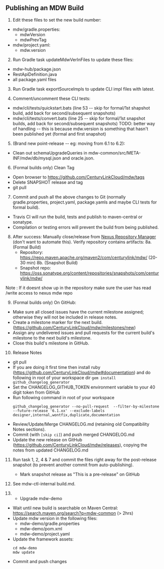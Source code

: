 ## Publishing an MDW Build

1. Edit these files to set the new build number:
  - mdw/gradle.properties:
    - mdwVersion
    - mdwPrevTag
  - mdw/project.yaml:
    - mdw.version

2. Run Gradle task updateMdwVerInFiles to update these files:
  - mdw-hub/package.json
  - RestApiDefinition.java
  - all package.yaml files
  
3. Run Gradle task exportSourceImpls to update CLI impl files with latest.

4. Comment/uncomment these CLI tests:
  - mdw/cli/tests/quickstart.bats (line 53 -- skip for formal/1st shapshot build, add back for second/subsequent snapshots)
  - mdw/cli/tests/convert.bats (line 25 -- skip for formal/1st snapshot builds, add back for second/subsequent snapshots)
    TODO: better way of handling -- this is because mdw.version is something that hasn't been published yet (formal and first snapshot)

5. (Brand new point-release -- eg: moving from 6.1 to 6.2):
  - Clean out schemaUpgradeQueries in mdw-common/src/META-INF/mdw/db/mysql.json and oracle.json.

6. (Formal builds only) Clean Tag
  - Open browser to https://github.com/CenturyLinkCloud/mdw/tags
  - Delete SNAPSHOT release and tag
  - git pull

7. Commit and push all the above changes to Git (normally gradle.properties, project.yaml, package.yamls and maybe CLI tests for formal build).
  - Travis CI will run the build, tests and publish to maven-central or sonatype.
  - Compilation or testing errors will prevent the build from being published.

8. After success:
  Manually close/release from [Nexus Repository Manager](https://oss.sonatype.org/#welcome) (don't want to automate this).
  Verify repository contains artifacts:
  8a. (Formal Build)
    - Repository: https://repo.maven.apache.org/maven2/com/centurylink/mdw/ (20-30 min)
  8b. (Snapshot Build)
    - Snapshot repo: https://oss.sonatype.org/content/repositories/snapshots/com/centurylink/mdw/

  Note : If it doesnt show up in the repository make sure the user has read /write access to nexus mdw repo

9. (Formal builds only) On GitHub:
  - Make sure all closed issues have the current milestone assigned; otherwise they will not be included in release notes.
  - Create a milestone marker for the next build. (https://github.com/CenturyLinkCloud/mdw/milestones/new)
  - Assign any undelivered issues and pull requests for the current build's milestone to the next build's milestone.
  - Close this build's milestone in GitHub.

10. Release Notes
  - git pull
  - If you are doing it first time then install ruby (https://github.com/CenturyLinkCloud/mdw#documentation) and do following in root of your workspace dir
    `gem install github_changelog_generator`
  - Set the CHANGELOG_GITHUB_TOKEN environment variable to your 40 digit token from GitHub
  - Run following command in root of your workspace
    ```
    github_changelog_generator --no-pull-request  --filter-by-milestone --future-release '6.1.xx' --exclude-labels designer,internal,wontfix,duplicate,documentation
    ```
  - Review/Update/Merge CHANGELOG.md (retaining old Compatibility Notes sections).
  - Commit (with `[skip ci]`) and push merged CHANGELOG.md
  - Update the new release on GitHub (https://github.com/CenturyLinkCloud/mdw/releases), copying the notes from updated CHANGELOG.md

11. Run task 1, 2, 4 & 7 and commit the files right away for the post-release snapshot (to prevent another commit from auto-publishing).
    - Mark snapshot release as "This is a pre-release" on GitHub

12. See mdw-ctl-internal build.md.

13. - Upgrade mdw-demo
   - Wait until new build is searchable on Maven Central:    
     https://search.maven.org/search?q=mdw-common (> 2hrs)
   - Update mdw version in the following files:
       - mdw-demo/gradle.properties
       - mdw-demo/pom.xml
       - mdw-demo/project.yaml
   - Update the framework assets:
     ```
     cd mdw-demo
     mdw update
     ```
  - Commit and push changes
